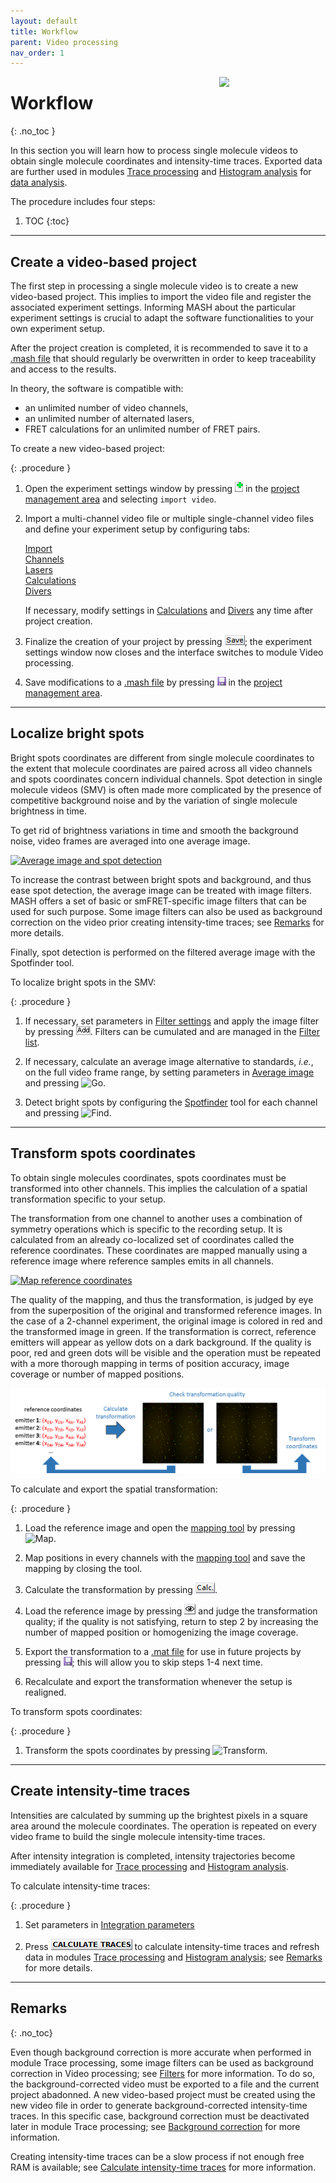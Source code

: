 ```yaml
---
layout: default
title: Workflow
parent: Video processing
nav_order: 1
---
```


<img src="../assets/images/logos/logo-video-processing_400px.png" width="170" style="float:right; margin-left: 15px;"/>

# Workflow
{: .no_toc }

In this section you will learn how to process single molecule videos to obtain single molecule coordinates and intensity-time traces. Exported data are further used in modules 
[Trace processing](../trace-processing.html) and 
[Histogram analysis](../histogram-analysis) for 
[data analysis](../tutorials/analyze-data.html).

The procedure includes four steps:

1. TOC
{:toc}


---

## Create a video-based project

The first step in processing a single molecule video is to create a new video-based project. 
This implies to import the video file and register the associated experiment settings. 
Informing MASH about the particular experiment settings is crucial to adapt the software functionalities to your own experiment setup.

After the project creation is completed, it is recommended to save it to a 
[.mash file](../output-files/mash-mash-project.html) that should regularly be overwritten in order to keep traceability and access to the results.

In theory, the software is compatible with:

* an unlimited number of video channels,
* an unlimited number of alternated lasers,
* FRET calculations for an unlimited number of FRET pairs.

To create a new video-based project:

{: .procedure }
1. Open the experiment settings window by pressing 
   ![New project](../assets/images/gui/interface-but-newproj.png "New project") in the 
   [project management area](../Getting_started#project-management-area) and selecting `import video`.  
     
1. Import a multi-channel video file or multiple single-channel video files and define your experiment setup by configuring tabs:  
     
   [Import](../tutorials/set-experiment-settings/import-video.html#import)  
   [Channels](../tutorials/set-experiment-settings/import-video.html#channels)  
   [Lasers](../tutorials/set-experiment-settings/import-video.html#lasers)  
   [Calculations](../tutorials/set-experiment-settings/import-video.html#calculations)  
   [Divers](../tutorials/set-experiment-settings/import-video.html#divers)  
     
   If necessary, modify settings in 
   [Calculations](../tutorials/set-experiment-settings/import-video.html#calculations) and 
   [Divers](../tutorials/set-experiment-settings/import-video.html#divers) any time after project creation.  

     
1. Finalize the creation of your project by pressing 
   ![Save](../assets/images/gui/newproj-but-save.png); the experiment settings window now closes and the interface switches to module Video processing.  
     
1. Save modifications to a 
   [.mash file](../output-files/mash-mash-project.html) by pressing 
   ![Save project](../assets/images/gui/interface-but-saveproj.png "Save project") in the 
   [project management area](../Getting_started#project-management-area).


---

## Localize bright spots

Bright spots coordinates are different from single molecule coordinates to the extent that molecule coordinates are paired across all video channels and spots coordinates concern individual channels. 
Spot detection in single molecule videos (SMV) is often made more complicated by the presence of competitive background noise and by the variation of single molecule brightness in time.

To get rid of brightness variations in time and smooth the background noise, video frames are averaged into one average image.

<a class="plain" href="../assets/images/figures/VP-workflow-scheme-average-sf.png">![Average image and spot detection](../assets/images/figures/VP-workflow-scheme-average-sf.png "Average video and detect spots")</a>

To increase the contrast between bright spots and background, and thus ease spot detection, the average image can be treated with image filters. 
MASH offers a set of basic or smFRET-specific image filters that can be used for such purpose. 
Some image filters can also be used as background correction on the video prior creating intensity-time traces; see 
[Remarks](#remarks) for more details.

Finally, spot detection is performed on the filtered average image with the Spotfinder tool.

To localize bright spots in the SMV:

{: .procedure }
1. If necessary, set parameters in 
   [Filter settings](components/panel-edit-video.html#filter-settings) and apply the image filter by pressing 
   ![Add](../assets/images/gui/VP-but-add.png "Add"). Filters can be cumulated and are managed in the 
   [Filter list](components/panel-edit-video.html#filter-list).  
     
1. If necessary, calculate an average image alternative to standards, *i.e.*, on the full video frame range, by setting parameters in 
   [Average image](components/panel-molecule-coordinates.html#average-image) and pressing 
   ![Go](../assets/images/gui/VP-but-go.png "Go").  
     
1. Detect bright spots by configuring the 
   [Spotfinder](components/panel-molecule-coordinates.html#spotfinder) tool for each channel and pressing 
   ![Find](../assets/images/gui/VP-but-find.png "Find").


---

## Transform spots coordinates

To obtain single molecules coordinates, spots coordinates must be transformed into other channels. 
This implies the calculation of a spatial transformation specific to your setup.

The transformation from one channel to another uses a combination of symmetry operations which is specific to the recording setup. 
It is calculated from an already co-localized set of coordinates called the reference coordinates. 
These coordinates are mapped manually using a reference image where reference samples emits in all channels.

<a class="plain" href="../assets/images/figures/VP-workflow-scheme-map-reference.gif">![Map reference coordinates](../assets/images/figures/VP-workflow-scheme-map-reference.gif "Map reference coordinates")</a>

The quality of the mapping, and thus the transformation, is judged by eye from the superposition of the original and transformed reference images. 
In the case of a 2-channel experiment, the original image is colored in red and the transformed image in green. 
If the transformation is correct, reference emitters will appear as yellow dots on a dark background. 
If the quality is poor, red and green dots will be visible and the operation must be repeated with a more thorough mapping in terms of position accuracy, image coverage or number of mapped positions.

<a class="plain" href="../assets/images/figures/VP-workflow-scheme-transformation-calculation.png">![Transform spots coordinates](../assets/images/figures/VP-workflow-scheme-transformation-calculation.png "Transform spots coordinates")</a>

To calculate and export the spatial transformation:

{: .procedure }
1. Load the reference image and open the 
   [mapping tool](functionalities/use-mapping-tool.html) by pressing 
   ![Map](../assets/images/gui/VP-but-map.png "Map").  
     
1. Map positions in every channels with the 
   [mapping tool](functionalities/use-mapping-tool.html) and save the mapping by closing the tool.  
     
1. Calculate the transformation by pressing 
   ![Calc.](../assets/images/gui/VP-but-calcdot.png "Calc.").  
     
1. Load the reference image by pressing 
   ![View](../assets/images/gui/VP-but-view.png "View") and judge the transformation quality; 
   if the quality is not satisfying, return to step 2 by increasing the number of mapped position or homogenizing the image coverage.  
     
1. Export the transformation to a 
   [.mat file](../output-files/mat-transformation.html) for use in future projects by pressing 
   ![Save](../assets/images/gui/VP-but-save.png); this will allow you to skip steps 1-4 next time.  
     
1. Recalculate and export the transformation whenever the setup is realigned. 

To transform spots coordinates:

{: .procedure }
1. Transform the spots coordinates by pressing 
   ![Transform](../assets/images/gui/VP-but-transform.png "Transform").


---

## Create intensity-time traces

Intensities are calculated by summing up the brightest pixels in a square area around the molecule coordinates.
The operation is repeated on every video frame to build the single molecule intensity-time traces.

After intensity integration is completed, intensity trajectories become immediately available for 
[Trace processing](../trace-processing.html) and 
[Histogram analysis](../histogram-analysis.html).

To calculate intensity-time traces:

{: .procedure }
1. Set parameters in [Integration parameters](components/panel-intensity-integration.html#integration-parameters)  
     
1. Press 
   ![CALCULATE TRACES](../assets/images/gui/VP-but-calculatetraces.png "CALCULATE TRACES") to calculate intensity-time traces and refresh data in modules 
   [Trace processing](../trace-processing.html) and 
   [Histogram analysis](../histogram-analysis.html); see 
   [Remarks](#remarks) for more details.


---

## Remarks
{: .no_toc}

Even though background correction is more accurate when performed in module Trace processing, some image filters can be used as background correction in Video processing; see 
[Filters](components/panel-edit-video.html#filters) for more information.
To do so, the background-corrected video must be exported to a file and the current project abadonned. 
A new video-based project must be created using the new video file in order to generate background-corrected intensity-time traces. 
In this specific case, background correction must be deactivated later in module Trace processing; see
[Background correction](../trace-processing/components/panel-subimage-background-correction.html#background-correction) for more information.

Creating intensity-time traces can be a slow process if not enough free RAM is available; see 
[Calculate intensity-time traces](components/panel-intensity-integration.html#calculate-intensity-time-traces) for more information.

